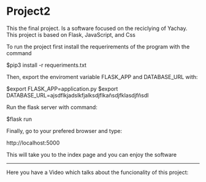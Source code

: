 # Project2

This the final project.
Is a software focused on the reciclying of Yachay.
This project is based on Flask, JavaScript, and Css

To run the project first install the requerirements of the program with the command 

$pip3 install -r requeriments.txt

Then, export the enviroment variable FLASK_APP and DATABASE_URL with:

$export FLASK_APP=application.py
$export DATABASE_URL=ajsdflkjadslkfjalksdjflkañsdjfklasdjfñsdl

Run the flask server with command:

$flask run

Finally, go to your prefered browser and type:

http://localhost:5000


This will take you to the index page and you can enjoy the software

----------------------------------------------------
Here you have a Video which talks about the funcionality of this project:


